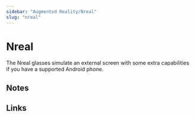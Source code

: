 ```yaml
---
sidebar: "Augmented Reality/Nreal"
slug: "nreal"
---
```


# Nreal

The Nreal glasses simulate an external screen with some extra capabilities if you have a supported Android phone.

## Notes



## Links

